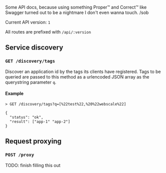 Some API docs, because using something Proper:tm: and Correct:tm: like Swagger
turned out to be a nightmare I don't even wanna touch. /sob

Current API version: `1`

All routes are prefixed with `/api/:version`

## Service discovery

### `GET /discovery/tags`

Discover an application id by the tags its clients have registered. Tags to be
queried are passed to this method as a urlencoded JSON array as the querystring
parameter `q`.

#### Example

```
> GET /discovery/tags?q=[%22test%22,%20%22webscale%22]

{
  "status": "ok",
  "result": ["app-1" "app-2"]
}
```

## Request proxying

### `POST /proxy`

TODO: finish filling this out
